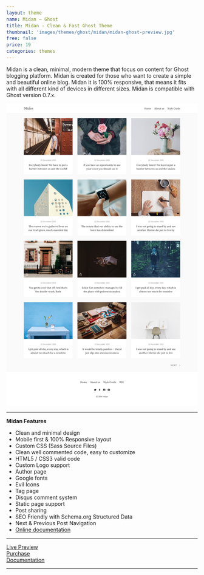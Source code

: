 ```yaml
---
layout: theme
name: Midan – Ghost
title: Midan - Clean & Fast Ghost Theme
thumbnail: 'images/themes/ghost/midan/midan-ghost-preview.jpg'
free: false
price: 19
categories: themes
---
```


Midan is a clean, minimal, modern theme that focus on content for Ghost blogging platform. Midan is created for those who want to create a simple and beautiful online blog. Midan it is 100% responsive, that means it fits with all different kind of devices in different sizes. Midan is compatible with Ghost version 0.7.x.

![midan-ghost-full-preview](/images/themes/ghost/midan/midan-ghost-full-preview.png)

* * *

**Midan Features**

- Clean and minimal design
- Mobile first &amp; 100% Responsive layout
- Custom CSS (Sass Source Files)
- Clean well commented code, easy to customize
- HTML5 / CSS3 valid code
- Custom Logo support
- Author page
- Google fonts
- Evil Icons
- Tag page
- Disqus comment system
- Static page support
- Post sharing
- SEO Friendly with Schema.org Structured Data
- Next &amp; Previous Post Navigation
- [Online documentation](http://aspirethemes.com/docs/midan-ghost.html)

* * *

<div class="row">
  <div class="column medium-4 large-4">
    <a class="button button--large button--expand" href="http://midan.aspirethemes.com/" target="_blank">Live Preview</a>
  </div>
  <div class="column medium-4 large-4">
    <a class="button button--expand button--large button--success" href="https://creativemarket.com/aspirethemes/737784-Midan-Clean-Fast-Ghost-Theme" target="_blank">Purchase</a>
  </div>
  <div class="column medium-4 large-4">
    <a class="button button--large button--expand" href="http://aspirethemes.com/docs/midan-ghost.html" target="_blank">Documentation</a>
  </div>
</div>

* * *